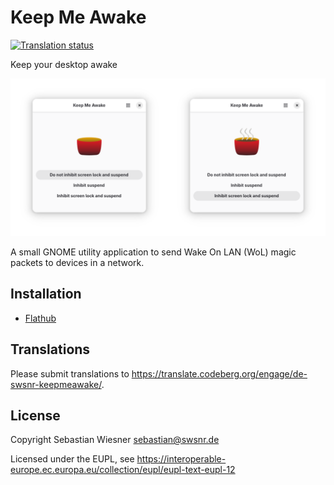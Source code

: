 # Keep Me Awake

[![Translation status](https://translate.codeberg.org/widget/de-swsnr-keepmeawake/de-swsnr-keepmeawake/svg-badge.svg)](https://translate.codeberg.org/engage/de-swsnr-keepmeawake/)

Keep your desktop awake

![The main window with no inhibitors on the left side, and with inhibiting suspend and screen lock on the right side](./social-image.png)

A small GNOME utility application to send Wake On LAN (WoL) magic packets to devices in a network.

## Installation

- [Flathub](https://flathub.org/apps/details/de.swsnr.keepmeawake)

## Translations

Please submit translations to <https://translate.codeberg.org/engage/de-swsnr-keepmeawake/>.

## License

Copyright Sebastian Wiesner <sebastian@swsnr.de>

Licensed under the EUPL, see <https://interoperable-europe.ec.europa.eu/collection/eupl/eupl-text-eupl-12>
